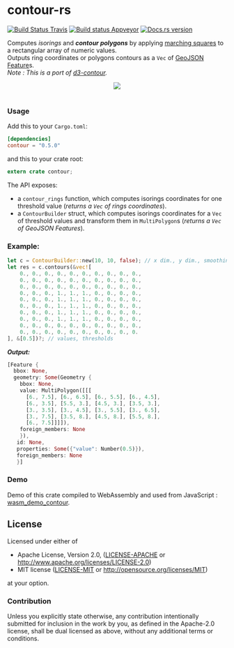 # contour-rs

[![Build Status Travis](https://travis-ci.org/mthh/contour-rs.svg?branch=master)](https://travis-ci.org/mthh/contour-rs)
[![Build status Appveyor](https://ci.appveyor.com/api/projects/status/uemh49tq7vy4uke6?svg=true)](https://ci.appveyor.com/project/mthh/contour-rs)
[![Docs.rs version](https://docs.rs/contour/badge.svg)](https://docs.rs/contour/)

Computes *isorings* and __*contour polygons*__ by applying [marching squares](https://en.wikipedia.org/wiki/Marching_squares) to a rectangular array of numeric values.  
Outputs ring coordinates or polygons contours as a `Vec` of [GeoJSON](https://github.com/georust/rust-geojson) [Feature](https://docs.rs/geojson/0.13.0/geojson/struct.Feature.html)s.  
*Note : This is a port of [d3-contour](https://github.com/d3/d3-contour).*  

<div style="text-align:center"><a href="https://mthh.github.io/wasm_demo_contour/"><img src ="https://raw.githubusercontent.com/mthh/contour-rs/master/illustration.png" /></a></div><br>

### Usage

Add this to your `Cargo.toml`:

```toml
[dependencies]
contour = "0.5.0"
```

and this to your crate root:

```rust
extern crate contour;
```

The API exposes:
- a `contour_rings` function, which computes isorings coordinates for one threshold value (*returns a `Vec` of rings coordinates*).
- a `ContourBuilder` struct, which computes isorings coordinates for a `Vec` of threshold values and transform them in `MultiPolygon`s (*returns a `Vec` of GeoJSON Features*).


### Example:

```rust
let c = ContourBuilder::new(10, 10, false); // x dim., y dim., smoothing
let res = c.contours(&vec![
    0., 0., 0., 0., 0., 0., 0., 0., 0., 0.,
    0., 0., 0., 0., 0., 0., 0., 0., 0., 0.,
    0., 0., 0., 0., 0., 0., 0., 0., 0., 0.,
    0., 0., 0., 1., 1., 1., 0., 0., 0., 0.,
    0., 0., 0., 1., 1., 1., 0., 0., 0., 0.,
    0., 0., 0., 1., 1., 1., 0., 0., 0., 0.,
    0., 0., 0., 1., 1., 1., 0., 0., 0., 0.,
    0., 0., 0., 1., 1., 1., 0., 0., 0., 0.,
    0., 0., 0., 0., 0., 0., 0., 0., 0., 0.,
    0., 0., 0., 0., 0., 0., 0., 0., 0., 0.
], &[0.5])?; // values, thresholds
```
__*Output:*__
```rust
[Feature {
  bbox: None,
  geometry: Some(Geometry {
    bbox: None,
    value: MultiPolygon([[[
      [6., 7.5], [6., 6.5], [6., 5.5], [6., 4.5],
      [6., 3.5], [5.5, 3.], [4.5, 3.], [3.5, 3.],
      [3., 3.5], [3., 4.5], [3., 5.5], [3., 6.5],
      [3., 7.5], [3.5, 8.], [4.5, 8.], [5.5, 8.],
      [6., 7.5]]]]),
    foreign_members: None
    }),
   id: None,
   properties: Some({"value": Number(0.5)}),
   foreign_members: None
   }]
```

### Demo

Demo of this crate compiled to WebAssembly and used from JavaScript : [wasm_demo_contour](https://mthh.github.io/wasm_demo_contour/).

## License

Licensed under either of

 * Apache License, Version 2.0, ([LICENSE-APACHE](LICENSE-APACHE) or http://www.apache.org/licenses/LICENSE-2.0)
 * MIT license ([LICENSE-MIT](LICENSE-MIT) or http://opensource.org/licenses/MIT)

at your option.

### Contribution

Unless you explicitly state otherwise, any contribution intentionally submitted
for inclusion in the work by you, as defined in the Apache-2.0 license, shall be dual licensed as above, without any
additional terms or conditions.
